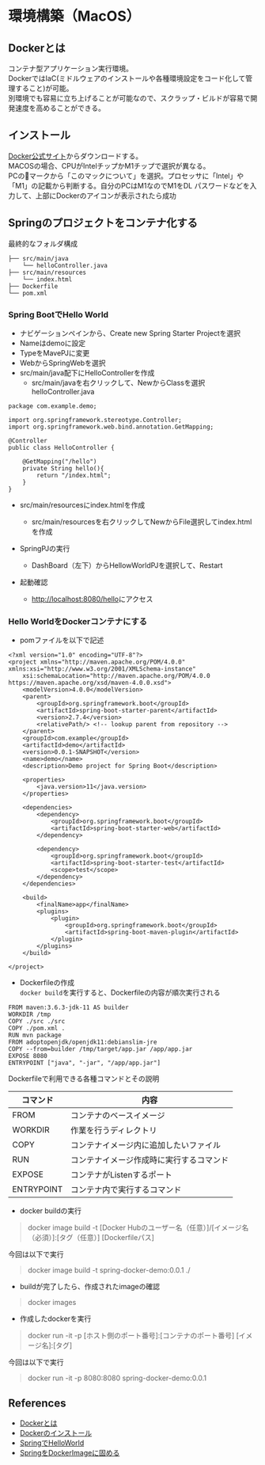 # 環境構築（MacOS）
## Dockerとは
コンテナ型アプリケーション実行環境。  
DockerではIaC(ミドルウェアのインストールや各種環境設定をコード化して管理すること)が可能。  
別環境でも容易に立ち上げることが可能なので、スクラップ・ビルドが容易で開発速度を高めることができる。

## インストール
[Docker公式サイト](https://docs.docker.com/desktop/install/mac-install/)からダウンロードする。  
MACOSの場合、CPUがIntelチップかM1チップで選択が異なる。  
PCの🍎マークから「このマックについて」を選択。プロセッサに「Intel」や「M1」の記載から判断する。自分のPCはM1なのでM1をDL
パスワードなどを入力して、上部にDockerのアイコンが表示されたら成功

## Springのプロジェクトをコンテナ化する
最終的なフォルダ構成
```
├── src/main/java
    └── helloController.java
├── src/main/resources
    └── index.html
├── Dockerfile
└── pom.xml
```

### Spring BootでHello World
- ナビゲーションペインから、Create new Spring Starter Projectを選択
- Nameはdemoに設定
- TypeをMavePJに変更
- WebからSpringWebを選択
- src/main/java配下にHelloControllerを作成
  - src/main/javaを右クリックして、NewからClassを選択
helloController.java
```
package com.example.demo;

import org.springframework.stereotype.Controller;
import org.springframework.web.bind.annotation.GetMapping;

@Controller
public class HelloController {

    @GetMapping("/hello")
	private String hello(){
		return "/index.html";
	}
}
  ```

- src/main/resourcesにindex.htmlを作成
    - src/main/resourcesを右クリックしてNewからFile選択してindex.htmlを作成

- SpringPJの実行
  - DashBoard（左下）からHellowWorldPJを選択して、Restart

- 起動確認
  - [http://localhost:8080/hello](http://localhost:8080/hello)にアクセス


### Hello WorldをDockerコンテナにする
- pomファイルを以下で記述
```
<?xml version="1.0" encoding="UTF-8"?>
<project xmlns="http://maven.apache.org/POM/4.0.0" xmlns:xsi="http://www.w3.org/2001/XMLSchema-instance"
	xsi:schemaLocation="http://maven.apache.org/POM/4.0.0 https://maven.apache.org/xsd/maven-4.0.0.xsd">
	<modelVersion>4.0.0</modelVersion>
	<parent>
		<groupId>org.springframework.boot</groupId>
		<artifactId>spring-boot-starter-parent</artifactId>
		<version>2.7.4</version>
		<relativePath/> <!-- lookup parent from repository -->
	</parent>
	<groupId>com.example</groupId>
	<artifactId>demo</artifactId>
	<version>0.0.1-SNAPSHOT</version>
	<name>demo</name>
	<description>Demo project for Spring Boot</description>
	
	<properties>
		<java.version>11</java.version>
	</properties>
	
	<dependencies>
		<dependency>
			<groupId>org.springframework.boot</groupId>
			<artifactId>spring-boot-starter-web</artifactId>
		</dependency>

		<dependency>
			<groupId>org.springframework.boot</groupId>
			<artifactId>spring-boot-starter-test</artifactId>
			<scope>test</scope>
		</dependency>
	</dependencies>

    <build>
        <finalName>app</finalName>
        <plugins>
            <plugin>
                <groupId>org.springframework.boot</groupId>
                <artifactId>spring-boot-maven-plugin</artifactId>
            </plugin>
        </plugins>
    </build>

</project>

```

- Dockerfileの作成  
`docker build`を実行すると、Dockerfileの内容が順次実行される

```
FROM maven:3.6.3-jdk-11 AS builder
WORKDIR /tmp
COPY ./src ./src
COPY ./pom.xml .
RUN mvn package
FROM adoptopenjdk/openjdk11:debianslim-jre
COPY --from=builder /tmp/target/app.jar /app/app.jar
EXPOSE 8080
ENTRYPOINT ["java", "-jar", "/app/app.jar"]
```
Dockerfileで利用できる各種コマンドとその説明

| コマンド       | 内容                   |
|------------|----------------------|
| FROM       | コンテナのベースイメージ         |
| WORKDIR    | 作業を行うディレクトリ          |
| COPY       | コンテナイメージ内に追加したいファイル  |
| RUN        | コンテナイメージ作成時に実行するコマンド |
| EXPOSE     | コンテナがListenするポート     |
| ENTRYPOINT | コンテナ内で実行するコマンド       |

- docker buildの実行
> docker image build -t [Docker Hubのユーザー名（任意）]/[イメージ名（必須）]:[タグ（任意）] [Dockerfileパス]

今回は以下で実行
> docker image build -t spring-docker-demo:0.0.1 ./

- buildが完了したら、作成されたimageの確認
> docker images

- 作成したdockerを実行
> docker run -it -p [ホスト側のポート番号]:[コンテナのポート番号] [イメージ名]:[タグ]

今回は以下で実行
> docker run -it -p 8080:8080 spring-docker-demo:0.0.1

## References
- [Dockerとは](https://knowledge.sakura.ad.jp/13265/)
- [Dockerのインストール](https://style.potepan.com/articles/34060.html#Docker_Visual_Studio_Code)
- [SpringでHelloWorld](https://searchman.info/java_eclipse/1130.html)
- [SpringをDockerImageに固める](https://qiita.com/saitoshi/items/a931399e81e63e8e4f1e)